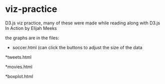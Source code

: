 # viz-practice
D3.js viz practice, many of these were made while reading along with D3.js In Action by Elijah Meeks

the graphs are in the files:
  * soccer.html (can click the buttons to adjust the size of the data
  
  *tweets.html
  
  *movies.html
  
  *boxplot.html
